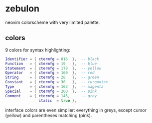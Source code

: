 zebulon
=======

neovim colorscheme with very limited palette.

colors
------

9 colors for syntax highlighting:

```lua
Identifier = { ctermfg = 016  },  -- black
Function   = { ctermfg = 19   },  -- blue
Statement  = { ctermfg = 178  },  -- yellow
Operator   = { ctermfg = 160  },  -- red
String     = { ctermfg = 28   },  -- green
Constant   = { ctermfg = 30   },  -- turquoise
Type       = { ctermfg = 163  },  -- magenta
Special    = { ctermfg = 200  },  -- pink
Comment    = { ctermfg = 145,     -- grey
               italic  = true },
```

interface colors are even simplier: everything in greys, except cursor (yellow) and parentheses matching (pink).
